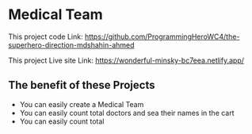 # Medical Team

This project code Link: https://github.com/ProgrammingHeroWC4/the-superhero-direction-mdshahin-ahmed

This project Live site Link: https://wonderful-minsky-bc7eea.netlify.app/

## The benefit of these Projects

 - You can easily create a Medical Team 
 - You can easily count total doctors and sea their names in the cart
 - You can easily count total
